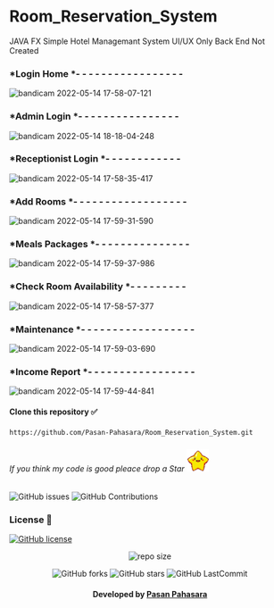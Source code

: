 # Room_Reservation_System
JAVA FX Simple Hotel Managemant System UI/UX Only Back End Not Created
###
### *Login Home *- - - - - - - - - - - - - - - - -
 ![bandicam 2022-05-14 17-58-07-121](https://user-images.githubusercontent.com/88943660/168428225-93db9052-5ec1-435f-8eea-e394b3e83186.jpg)
### *Admin Login *- - - - - - - - - - - - - - - - 
![bandicam 2022-05-14 18-18-04-248](https://user-images.githubusercontent.com/88943660/168428241-e950c624-5398-4ef5-b0d3-e73134cb88dc.jpg)
### *Receptionist Login *- - - - - - - - - - - -
![bandicam 2022-05-14 17-58-35-417](https://user-images.githubusercontent.com/88943660/168428250-631507d7-3480-42bf-ac26-29158669f6eb.jpg)
### *Add Rooms *- - - - - - - - - - - - - - - - - -
![bandicam 2022-05-14 17-59-31-590](https://user-images.githubusercontent.com/88943660/168428272-645ef25d-c127-4d61-b19f-0e3ea68b1724.jpg)
### *Meals Packages *- - - - - - - - - - - - - - - 
![bandicam 2022-05-14 17-59-37-986](https://user-images.githubusercontent.com/88943660/168428276-4cb6fa14-2859-4aa8-bae7-2fbb82003eb9.jpg)
### *Check Room Availability *- - - - - - - - - 
![bandicam 2022-05-14 17-58-57-377](https://user-images.githubusercontent.com/88943660/168428291-e472f6a5-1bb7-42f4-b5f4-0e2b9ca5b297.jpg)
### *Maintenance *- - - - - - - - - - - - - - - - - -
![bandicam 2022-05-14 17-59-03-690](https://user-images.githubusercontent.com/88943660/168428302-5ce979ef-d8e4-4a7f-b749-f9fe272b37c5.jpg)
### *Income Report *- - - - - - - - - - - - - - - - -
![bandicam 2022-05-14 17-59-44-841](https://user-images.githubusercontent.com/88943660/168428310-c1e20dfa-615e-4d95-8ac7-e1b0b919054e.jpg)


#### Clone this repository ✅
```md
https://github.com/Pasan-Pahasara/Room_Reservation_System.git
```
###                                              
###### If you think my code is good pleace drop a Star <img src="https://github.com/Pasan-Pahasara/md-alpha/blob/main/star.webp" width="40px">

![GitHub issues](https://img.shields.io/github/issues/Pasan-Pahasara/Room_Reservation_System?&labelColor=black&color=eb3b5a&label=Issues&logo=issues&logoColor=black&style=for-the-badge)
![GitHub Contributions](https://img.shields.io/github/contributors/Pasan-Pahasara/Room_Reservation_System?&labelColor=black&color=8854d0&style=for-the-badge)

### License 📝
[![GitHub license](https://img.shields.io/github/license/Pasan-Pahasara/Room_Reservation_System?&labelColor=black&color=3867d6&style=for-the-badge)](https://github.com/Pasan-Pahasara/Room_Reservation_System/blob/master/LICENSE)

<div align="center">

![repo size](https://img.shields.io/github/repo-size/Pasan-Pahasara/Room_Reservation_System?label=Repo%20Size&style=for-the-badge&labelColor=black&color=20bf6b)
 
![GitHub forks](https://img.shields.io/github/forks/Pasan-Pahasara/Room_Reservation_System?&labelColor=black&color=0fb9b1&style=for-the-badge)
![GitHub stars](https://img.shields.io/github/stars/Pasan-Pahasara/Room_Reservation_System?&labelColor=black&color=f7b731&style=for-the-badge)
![GitHub LastCommit](https://img.shields.io/github/last-commit/Pasan-Pahasara/Room_Reservation_System?logo=github&labelColor=black&color=d1d8e0&style=for-the-badge)

</div>

<div align="center"> 

#### Developed by [Pasan Pahasara](https://github.com/Pasan-Pahasara/) 
</div>
